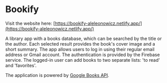 # Bookify

Visit the website here: [https://bookify-aleleonowicz.netlify.app/](https://bookify-aleleonowicz.netlify.app/)

A library app with a books database, which can be searched by the title or the author. Each selected result provides the book's cover image and a short summary. The app allows users to log in using their regular email address or Gmail account. The authentication is provided by the Firebase service. The logged-in user can add books to two separate lists: 'to read' and 'favorites'.

The application is powered by [Google Books API](https://developers.google.com/books).

